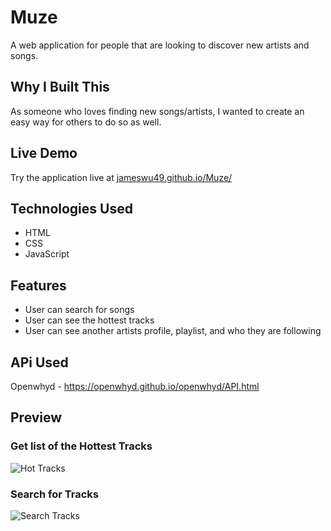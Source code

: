 # Muze 

A web application for people that are looking to discover new artists and songs. 

## Why I Built This

As someone who loves finding new songs/artists, I wanted to create an easy way for others to do so as well. 

## Live Demo

Try the application live at [jameswu49.github.io/Muze/](jameswu49.github.io/Muze/)

## Technologies Used

- HTML
- CSS
- JavaScript 

## Features 

- User can search for songs 
- User can see the hottest tracks 
- User can see another artists profile, playlist, and who they are following 


## APi Used

Openwhyd - https://openwhyd.github.io/openwhyd/API.html

## Preview

### Get list of the Hottest Tracks
![Hot Tracks](images/hot.gif)

### Search for Tracks
![Search Tracks](images/search.gif)

